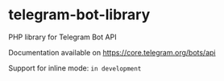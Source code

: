 # telegram-bot-library
PHP library for Telegram Bot API

Documentation available on https://core.telegram.org/bots/api

Support for inline mode: `in development`